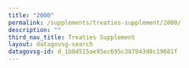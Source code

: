 ```yaml
---
title: "2000"
permalink: /supplements/treaties-supplement/2000/
description: ""
third_nav_title: Treaties Supplement
layout: datagovsg-search
datagovsg-id: d_1b8d515ae95ec695c387843d8c19681f
---
```

